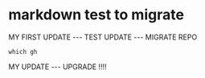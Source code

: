 # markdown test to migrate



MY FIRST UPDATE --- TEST UPDATE --- MIGRATE REPO





```shell
which gh
```





MY UPDATE --- UPGRADE !!!!
